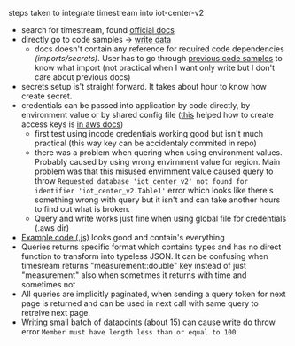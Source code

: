 steps taken to integrate timestream into iot-center-v2

  - search for timestream, found [official docs](https://docs.aws.amazon.com/timestream/latest/developerguide/what-is-timestream.html)
  - directly go to code samples -> [write data](https://docs.aws.amazon.com/timestream/latest/developerguide/code-samples.write.html)
    - docs doesn't contain any reference for required code dependencies *(imports/secrets)*. User has to go through [previous code samples](https://docs.aws.amazon.com/timestream/latest/developerguide/code-samples.write-client.html) to know what import (not practical when I want only write but I don't care about previous docs)
  - secrets setup is't straight forward. It takes about hour to know how create secret.
  - credentials can be passed into application by code directly, by environment value or by shared config file ([this](https://stackoverflow.com/questions/61028751/missing-credentials-in-config-if-using-aws-config-file-set-aws-sdk-load-config) helped how to create access keys is [in aws docs](https://docs.aws.amazon.com/sdk-for-javascript/v2/developer-guide/getting-your-credentials.html))
    - first test using incode credentials working good but isn't much practical (this way key can be accidentaly commited in repo)
    - there was a problem when quering when using environment values. Probably caused by using wrong envirnment value for region. Main problem was that this misused envirnment value caused query to throw `Requested database 'iot_center_v2' not found for identifier 'iot_center_v2.Table1'` error which looks like there's something wrong with query but it isn't and can take another hours to find out what is broken.
    - Query and write works just fine when using global file for credentials (.aws dir)
  - [Example code (.js)](https://github.com/awslabs/amazon-timestream-tools/tree/mainline/sample_apps/js) looks good and contain's everything
  - Queries returns specific format which contains types and has no direct function to transform into typeless JSON. It can be confusing when timesream returns "measurement::double" key instead of just "measurement" also when sometimes it returns with time and sometimes not
  - All queries are implicitly paginated, when sending a query token for next page is returned and can be used in next call with same query to retreive next page.
  - Writing small batch of datapoints (about 15) can cause write do throw error `Member must have length less than or equal to 100`

